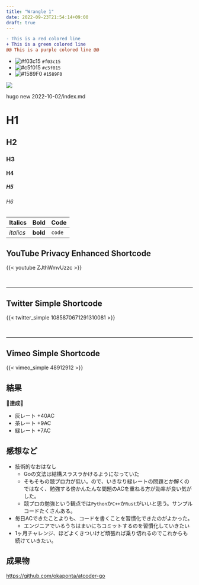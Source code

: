 ```yaml
---
title: "Wrangle 1"
date: 2022-09-23T21:54:14+09:00
draft: true
---
```



```diff
- This is a red colored line
+ This is a green colored line
@@ This is a purple colored line @@
```

- ![#f03c15](https://via.placeholder.com/15/f03c15/f03c15.png) `#f03c15`
- ![#c5f015](https://via.placeholder.com/15/c5f015/c5f015.png) `#c5f015`
- ![#1589F0](https://via.placeholder.com/15/1589F0/1589F0.png) `#1589F0`

<a><img src="https://dump.cy.md/6c736bfd11ded8cdc5e2bda009a6694a/colortext.svg"/></a>

hugo new 2022-10-02/index.md

# H1

## H2

### H3

#### H4

##### H5

###### H6



| Italics   | Bold     | Code   |
| --------- | -------- | ------ |
| _italics_ | **bold** | `code` |


## YouTube Privacy Enhanced Shortcode

{{< youtube ZJthWmvUzzc >}}

<br>

---

## Twitter Simple Shortcode

{{< twitter_simple 1085870671291310081 >}}

<br>

---

## Vimeo Simple Shortcode

{{< vimeo_simple 48912912 >}}

## 結果

🎉**達成**🎉

 - 灰レート +40AC
 - 茶レート +9AC
 - 緑レート +7AC

## 感想など

 - 技術的なおはなし
   - Goの文法は結構スラスラかけるようになっていた
   - そもそもの競プロ力が低い。ので、いきなり緑レートの問題とか解くのではなく、勉強する傍かんたんな問題のACを重ねる方が効率が良い気がした。
   - 競プロの勉強という観点では`Python`か`C++`か`Rust`がいいと思う。サンプルコードたくさんある。
 - 毎日ACできたことよりも、コードを書くことを習慣化できたのがよかった。
   - エンジニアでいるうちはまいにちコミットするのを習慣化していきたい
 - 1ヶ月チャレンジ、ほどよくきついけど頑張れば乗り切れるのでこれからも続けていきたい。

## 成果物

https://github.com/okaponta/atcoder-go